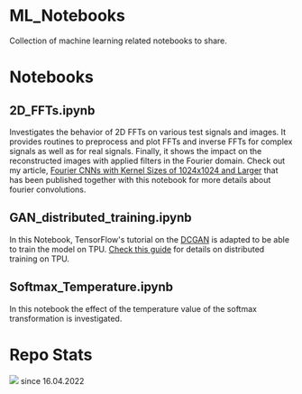 # ML_Notebooks
Collection of machine learning related notebooks to share.

# Notebooks

## 2D_FFTs.ipynb
Investigates the behavior of 2D FFTs on various test signals and images. It provides routines to preprocess and plot FFTs and inverse FFTs for complex signals as well as for real signals. Finally, it shows the impact on the reconstructed images with applied filters in the Fourier domain.
Check out my article, [Fourier CNNs with Kernel Sizes of 1024x1024 and Larger](https://towardsdatascience.com/fourier-cnns-with-kernel-sizes-of-1024x1024-and-larger-29f513fd6120?source=friends_link&sk=e2c41277d25c98d08214778eff603d2a) that has been published together with this notebook for more details about fourier convolutions.

## GAN_distributed_training.ipynb
In this Notebook, TensorFlow's tutorial on the [DCGAN](https://www.tensorflow.org/tutorials/generative/dcgan) is adapted to be able to train the model on TPU. 
[Check this guide](https://medium.com/@SaschaKirch/accelerated-distributed-training-with-tensorflow-on-googles-tpu-52f1fe21da33) for details on distributed training on TPU. 

## Softmax_Temperature.ipynb
In this notebook the effect of the temperature value of the softmax transformation is investigated.

# Repo Stats
![](https://komarev.com/ghpvc/?username=saschakirchmlnotebooks&color=yellow) since 16.04.2022
